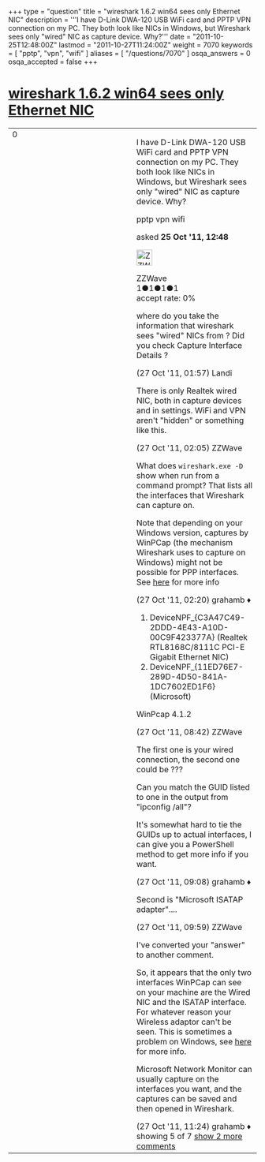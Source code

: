 +++
type = "question"
title = "wireshark 1.6.2 win64 sees only Ethernet NIC"
description = '''I have D-Link DWA-120 USB WiFi card and PPTP VPN connection on my PC. They both look like NICs in Windows, but Wireshark sees only &quot;wired&quot; NIC as capture device. Why?'''
date = "2011-10-25T12:48:00Z"
lastmod = "2011-10-27T11:24:00Z"
weight = 7070
keywords = [ "pptp", "vpn", "wifi" ]
aliases = [ "/questions/7070" ]
osqa_answers = 0
osqa_accepted = false
+++

<div class="headNormal">

# [wireshark 1.6.2 win64 sees only Ethernet NIC](/questions/7070/wireshark-162-win64-sees-only-ethernet-nic)

</div>

<div id="main-body">

<div id="askform">

<table id="question-table" style="width:100%;"><colgroup><col style="width: 50%" /><col style="width: 50%" /></colgroup><tbody><tr class="odd"><td style="width: 30px; vertical-align: top"><div class="vote-buttons"><span id="post-7070-upvote" class="ajax-command post-vote up" rel="nofollow" title="I like this post (click again to cancel)"> </span><div id="post-7070-score" class="post-score" title="current number of votes">0</div><span id="post-7070-downvote" class="ajax-command post-vote down" rel="nofollow" title="I dont like this post (click again to cancel)"> </span> <span id="favorite-mark" class="ajax-command favorite-mark" rel="nofollow" title="mark/unmark this question as favorite (click again to cancel)"> </span><div id="favorite-count" class="favorite-count"></div></div></td><td><div id="item-right"><div class="question-body"><p>I have D-Link DWA-120 USB WiFi card and PPTP VPN connection on my PC. They both look like NICs in Windows, but Wireshark sees only "wired" NIC as capture device. Why?</p></div><div id="question-tags" class="tags-container tags"><span class="post-tag tag-link-pptp" rel="tag" title="see questions tagged &#39;pptp&#39;">pptp</span> <span class="post-tag tag-link-vpn" rel="tag" title="see questions tagged &#39;vpn&#39;">vpn</span> <span class="post-tag tag-link-wifi" rel="tag" title="see questions tagged &#39;wifi&#39;">wifi</span></div><div id="question-controls" class="post-controls"></div><div class="post-update-info-container"><div class="post-update-info post-update-info-user"><p>asked <strong>25 Oct '11, 12:48</strong></p><img src="https://secure.gravatar.com/avatar/59fd054ae2f6c533d2041bc6778591bb?s=32&amp;d=identicon&amp;r=g" class="gravatar" width="32" height="32" alt="ZZWave&#39;s gravatar image" /><p><span>ZZWave</span><br />
<span class="score" title="1 reputation points">1</span><span title="1 badges"><span class="badge1">●</span><span class="badgecount">1</span></span><span title="1 badges"><span class="silver">●</span><span class="badgecount">1</span></span><span title="1 badges"><span class="bronze">●</span><span class="badgecount">1</span></span><br />
<span class="accept_rate" title="Rate of the user&#39;s accepted answers">accept rate:</span> <span title="ZZWave has no accepted answers">0%</span></p></div></div><div id="comments-container-7070" class="comments-container"><span id="7090"></span><div id="comment-7090" class="comment"><div id="post-7090-score" class="comment-score"></div><div class="comment-text"><p>where do you take the information that wireshark sees "wired" NICs from ? Did you check Capture Interface Details ?</p></div><div id="comment-7090-info" class="comment-info"><span class="comment-age">(27 Oct '11, 01:57)</span> <span class="comment-user userinfo">Landi</span></div></div><span id="7092"></span><div id="comment-7092" class="comment"><div id="post-7092-score" class="comment-score"></div><div class="comment-text"><p>There is only Realtek wired NIC, both in capture devices and in settings. WiFi and VPN aren't "hidden" or something like this.</p></div><div id="comment-7092-info" class="comment-info"><span class="comment-age">(27 Oct '11, 02:05)</span> <span class="comment-user userinfo">ZZWave</span></div></div><span id="7093"></span><div id="comment-7093" class="comment"><div id="post-7093-score" class="comment-score"></div><div class="comment-text"><p>What does <code>wireshark.exe -D</code> show when run from a command prompt? That lists all the interfaces that Wireshark can capture on.</p><p>Note that depending on your Windows version, captures by WinPCap (the mechanism Wireshark uses to capture on Windows) might not be possible for PPP interfaces. See <a href="http://www.winpcap.org/misc/faq.htm#Q-5">here</a> for more info</p></div><div id="comment-7093-info" class="comment-info"><span class="comment-age">(27 Oct '11, 02:20)</span> <span class="comment-user userinfo">grahamb ♦</span></div></div><span id="7102"></span><div id="comment-7102" class="comment"><div id="post-7102-score" class="comment-score"></div><div class="comment-text"><ol><li>DeviceNPF_{C3A47C49-2DDD-4E43-A10D-00C9F423377A} (Realtek RTL8168C/8111C PCI-E Gigabit Ethernet NIC)</li><li>DeviceNPF_{11ED76E7-289D-4D50-841A-1DC7602ED1F6} (Microsoft)</li></ol><p>WinPcap 4.1.2</p></div><div id="comment-7102-info" class="comment-info"><span class="comment-age">(27 Oct '11, 08:42)</span> <span class="comment-user userinfo">ZZWave</span></div></div><span id="7106"></span><div id="comment-7106" class="comment"><div id="post-7106-score" class="comment-score"></div><div class="comment-text"><p>The first one is your wired connection, the second one could be ???</p><p>Can you match the GUID listed to one in the output from "ipconfig /all"?</p><p>It's somewhat hard to tie the GUIDs up to actual interfaces, I can give you a PowerShell method to get more info if you want.</p></div><div id="comment-7106-info" class="comment-info"><span class="comment-age">(27 Oct '11, 09:08)</span> <span class="comment-user userinfo">grahamb ♦</span></div></div><span id="7108"></span><div id="comment-7108" class="comment not_top_scorer"><div id="post-7108-score" class="comment-score"></div><div class="comment-text"><p>Second is "Microsoft ISATAP adapter"....</p></div><div id="comment-7108-info" class="comment-info"><span class="comment-age">(27 Oct '11, 09:59)</span> <span class="comment-user userinfo">ZZWave</span></div></div><span id="7109"></span><div id="comment-7109" class="comment not_top_scorer"><div id="post-7109-score" class="comment-score"></div><div class="comment-text"><p>I've converted your "answer" to another comment.</p><p>So, it appears that the only two interfaces WinPCap can see on your machine are the Wired NIC and the ISATAP interface. For whatever reason your Wireless adaptor can't be seen. This is sometimes a problem on Windows, see <a href="http://wiki.wireshark.org/CaptureSetup/WLAN">here</a> for more info.</p><p>Microsoft Network Monitor can usually capture on the interfaces you want, and the captures can be saved and then opened in Wireshark.</p></div><div id="comment-7109-info" class="comment-info"><span class="comment-age">(27 Oct '11, 11:24)</span> <span class="comment-user userinfo">grahamb ♦</span></div></div></div><div id="comment-tools-7070" class="comment-tools"><span class="comments-showing"> showing 5 of 7 </span> <a href="#" class="show-all-comments-link">show 2 more comments</a></div><div class="clear"></div><div id="comment-7070-form-container" class="comment-form-container"></div><div class="clear"></div></div></td></tr></tbody></table>

</div>

</div>

